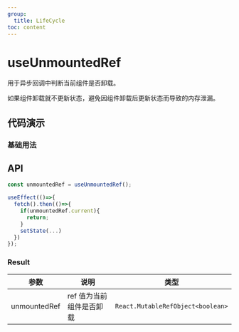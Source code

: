 ```yaml
---
group:
  title: LifeCycle
toc: content
---
```


# useUnmountedRef

用于异步回调中判断当前组件是否卸载。

如果组件卸载就不更新状态，避免因组件卸载后更新状态而导致的内存泄漏。

## 代码演示

### 基础用法

<code src="./demos/basic.tsx"></code>

## API

```typescript
const unmountedRef = useUnmountedRef();

useEffect(()=>{
  fetch().then(()=>{
    if(unmountedRef.current){
      return;
    }
    setState(...)
  })
});
```

### Result

| 参数         | 说明                     | 类型                              |
| ------------ | ------------------------ | --------------------------------- |
| unmountedRef | ref 值为当前组件是否卸载 | `React.MutableRefObject<boolean>` |
